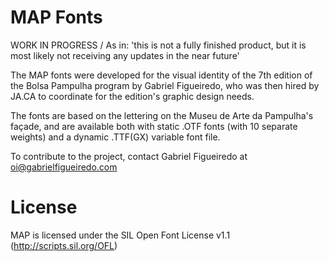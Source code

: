 # MAP Fonts
WORK IN PROGRESS / As in: 'this is not a fully finished product, but it is most likely not receiving any updates in the near future'

The MAP fonts were developed for the visual identity of the 7th edition of the Bolsa Pampulha program by Gabriel Figueiredo, who was then hired by JA.CA to coordinate for the edition's graphic design needs.

The fonts are based on the lettering on the Museu de Arte da Pampulha's façade, and are available both with static .OTF fonts (with 10 separate weights) and a dynamic .TTF(GX) variable font file.

To contribute to the project, contact Gabriel Figueiredo at oi@gabrielfigueiredo.com

# License
MAP is licensed under the SIL Open Font License v1.1 (http://scripts.sil.org/OFL)
